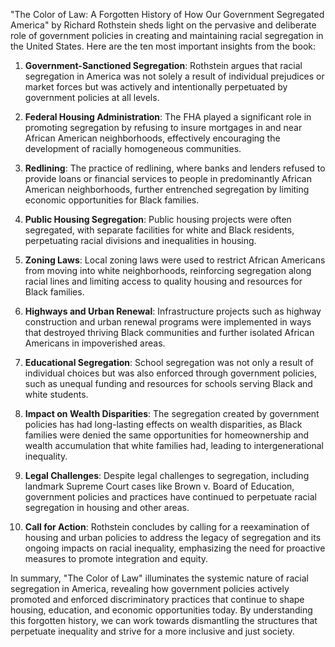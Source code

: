 "The Color of Law: A Forgotten History of How Our Government Segregated America" by Richard Rothstein sheds light on the pervasive and deliberate role of government policies in creating and maintaining racial segregation in the United States. Here are the ten most important insights from the book:

1. **Government-Sanctioned Segregation**: Rothstein argues that racial segregation in America was not solely a result of individual prejudices or market forces but was actively and intentionally perpetuated by government policies at all levels.

2. **Federal Housing Administration**: The FHA played a significant role in promoting segregation by refusing to insure mortgages in and near African American neighborhoods, effectively encouraging the development of racially homogeneous communities.

3. **Redlining**: The practice of redlining, where banks and lenders refused to provide loans or financial services to people in predominantly African American neighborhoods, further entrenched segregation by limiting economic opportunities for Black families.

4. **Public Housing Segregation**: Public housing projects were often segregated, with separate facilities for white and Black residents, perpetuating racial divisions and inequalities in housing.

5. **Zoning Laws**: Local zoning laws were used to restrict African Americans from moving into white neighborhoods, reinforcing segregation along racial lines and limiting access to quality housing and resources for Black families.

6. **Highways and Urban Renewal**: Infrastructure projects such as highway construction and urban renewal programs were implemented in ways that destroyed thriving Black communities and further isolated African Americans in impoverished areas.

7. **Educational Segregation**: School segregation was not only a result of individual choices but was also enforced through government policies, such as unequal funding and resources for schools serving Black and white students.

8. **Impact on Wealth Disparities**: The segregation created by government policies has had long-lasting effects on wealth disparities, as Black families were denied the same opportunities for homeownership and wealth accumulation that white families had, leading to intergenerational inequality.

9. **Legal Challenges**: Despite legal challenges to segregation, including landmark Supreme Court cases like Brown v. Board of Education, government policies and practices have continued to perpetuate racial segregation in housing and other areas.

10. **Call for Action**: Rothstein concludes by calling for a reexamination of housing and urban policies to address the legacy of segregation and its ongoing impacts on racial inequality, emphasizing the need for proactive measures to promote integration and equity.

In summary, "The Color of Law" illuminates the systemic nature of racial segregation in America, revealing how government policies actively promoted and enforced discriminatory practices that continue to shape housing, education, and economic opportunities today. By understanding this forgotten history, we can work towards dismantling the structures that perpetuate inequality and strive for a more inclusive and just society.